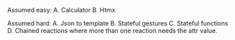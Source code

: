 Assumed easy:
A. Calculator
B. Htmx

Assumed hard:
A. Json to template
B. Stateful gestures
C. Stateful functions
D. Chained reactions where more than one reaction needs the attr value.

